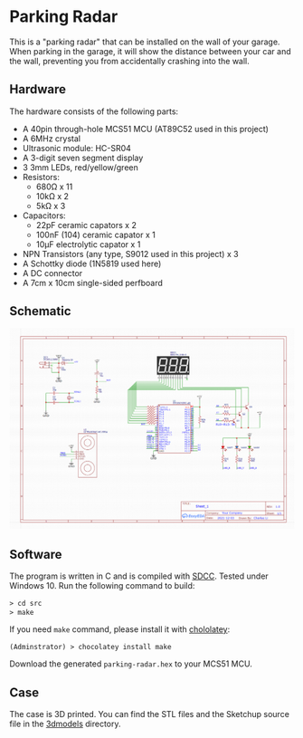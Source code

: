 Parking Radar
==============

This is a "parking radar" that can be installed on the wall of your garage.
When parking in the garage, it will show the distance between your car and the wall,
preventing you from accidentally crashing into the wall.

## Hardware

The hardware consists of the following parts:

- A 40pin through-hole MCS51 MCU (AT89C52 used in this project)
- A 6MHz crystal
- Ultrasonic module: HC-SR04
- A 3-digit seven segment display
- 3 3mm LEDs, red/yellow/green
- Resistors:
  - 680Ω x 11
  - 10kΩ x 2
  - 5kΩ x 3
- Capacitors:
  - 22pF ceramic capators x 2
  - 100nF (104) ceramic capator x 1
  - 10μF electrolytic capator x 1
- NPN Transistors (any type, S9012 used in this project) x 3
- A Schottky diode (1N5819 used here)
- A DC connector
- A 7cm x 10cm single-sided perfboard


## Schematic

![Schematic](schematics/schematic.png)


## Software

The program is written in C and is compiled with [SDCC](http://sdcc.sourceforge.net/).
Tested under Windows 10.  Run the following command to build:

```
> cd src
> make
```

If you need `make` command, please install it with [chololatey](https://chocolatey.org/):

```
(Adminstrator) > chocolatey install make
```

Download the generated `parking-radar.hex` to your MCS51 MCU.


## Case

The case is 3D printed. You can find the STL files and the Sketchup source file in the [3dmodels](3dmodels) directory.

